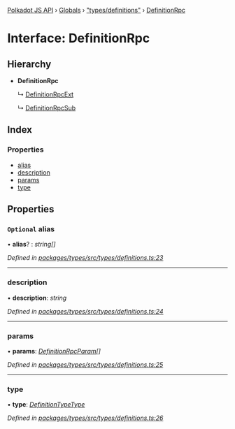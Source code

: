 [Polkadot JS API](../README.md) › [Globals](../globals.md) › ["types/definitions"](../modules/_types_definitions_.md) › [DefinitionRpc](_types_definitions_.definitionrpc.md)

# Interface: DefinitionRpc

## Hierarchy

* **DefinitionRpc**

  ↳ [DefinitionRpcExt](_types_definitions_.definitionrpcext.md)

  ↳ [DefinitionRpcSub](_types_definitions_.definitionrpcsub.md)

## Index

### Properties

* [alias](_types_definitions_.definitionrpc.md#optional-alias)
* [description](_types_definitions_.definitionrpc.md#description)
* [params](_types_definitions_.definitionrpc.md#params)
* [type](_types_definitions_.definitionrpc.md#type)

## Properties

### `Optional` alias

• **alias**? : *string[]*

*Defined in [packages/types/src/types/definitions.ts:23](https://github.com/polkadot-js/api/blob/295cd2a7e0/packages/types/src/types/definitions.ts#L23)*

___

###  description

• **description**: *string*

*Defined in [packages/types/src/types/definitions.ts:24](https://github.com/polkadot-js/api/blob/295cd2a7e0/packages/types/src/types/definitions.ts#L24)*

___

###  params

• **params**: *[DefinitionRpcParam](_types_definitions_.definitionrpcparam.md)[]*

*Defined in [packages/types/src/types/definitions.ts:25](https://github.com/polkadot-js/api/blob/295cd2a7e0/packages/types/src/types/definitions.ts#L25)*

___

###  type

• **type**: *[DefinitionTypeType](../modules/_types_definitions_.md#definitiontypetype)*

*Defined in [packages/types/src/types/definitions.ts:26](https://github.com/polkadot-js/api/blob/295cd2a7e0/packages/types/src/types/definitions.ts#L26)*
